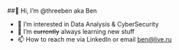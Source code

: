 ##👋 Hi, I’m @threeben aka Ben
- 👀 I’m interested in Data Analysis & CyberSecurity
- 🌱 I’m ~~currently~~ always learning new stuff
- 📫 How to reach me via LinkedIn or email ben@live.ru

<!---
threeben/threeben is a ✨ special ✨ repository because its `README.md` (this file) appears on your GitHub profile.
You can click the Preview link to take a look at your changes.
--->
